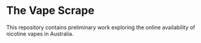 # The Vape Scrape
This repository contains preliminary work exploring the online availability of nicotine vapes in Australia.